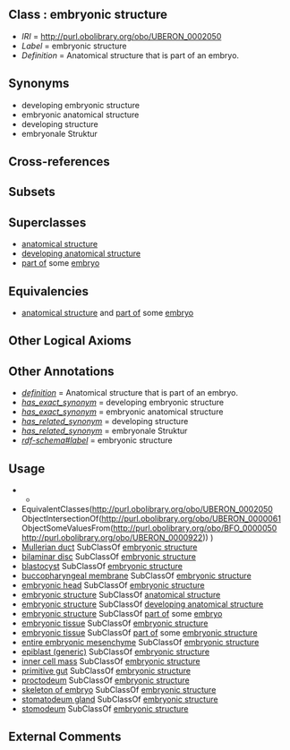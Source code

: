 
## Class : embryonic structure

 * *IRI* = http://purl.obolibrary.org/obo/UBERON_0002050
 * *Label* = embryonic structure
 * *Definition* = Anatomical structure that is part of an embryo.

## Synonyms

 * developing embryonic structure
 * embryonic anatomical structure
 * developing structure
 * embryonale Struktur

## Cross-references


## Subsets


## Superclasses

 * [anatomical structure](../../UBERON/61/UBERON_0000061.md)
 * [developing anatomical structure](../../UBERON/23/UBERON_0005423.md)
 * [part of](../../BFO/50/BFO_0000050.md) some [embryo](../../UBERON/22/UBERON_0000922.md)

## Equivalencies

 * [anatomical structure](../../UBERON/61/UBERON_0000061.md) and [part of](../../BFO/50/BFO_0000050.md) some [embryo](../../UBERON/22/UBERON_0000922.md)

## Other Logical Axioms


## Other Annotations

 * *[definition](../../IAO/15/IAO_0000115.md)* = Anatomical structure that is part of an embryo.
 * *[has_exact_synonym](../../ym/oboInOwl#hasExactSynonym.md)* = developing embryonic structure
 * *[has_exact_synonym](../../ym/oboInOwl#hasExactSynonym.md)* = embryonic anatomical structure
 * *[has_related_synonym](../../ym/oboInOwl#hasRelatedSynonym.md)* = developing structure
 * *[has_related_synonym](../../ym/oboInOwl#hasRelatedSynonym.md)* = embryonale Struktur
 * *[rdf-schema#label](../../el/rdf-schema#label.md)* = embryonic structure

## Usage

 * -
 * EquivalentClasses(<http://purl.obolibrary.org/obo/UBERON_0002050> ObjectIntersectionOf(<http://purl.obolibrary.org/obo/UBERON_0000061> ObjectSomeValuesFrom(<http://purl.obolibrary.org/obo/BFO_0000050> <http://purl.obolibrary.org/obo/UBERON_0000922>)) )
 * [Mullerian duct](../../UBERON/90/UBERON_0003890.md) SubClassOf [embryonic structure](../../UBERON/50/UBERON_0002050.md)
 * [bilaminar disc](../../UBERON/91/UBERON_0000091.md) SubClassOf [embryonic structure](../../UBERON/50/UBERON_0002050.md)
 * [blastocyst](../../UBERON/58/UBERON_0000358.md) SubClassOf [embryonic structure](../../UBERON/50/UBERON_0002050.md)
 * [buccopharyngeal membrane](../../UBERON/11/UBERON_0006211.md) SubClassOf [embryonic structure](../../UBERON/50/UBERON_0002050.md)
 * [embryonic head](../../UBERON/16/UBERON_0008816.md) SubClassOf [embryonic structure](../../UBERON/50/UBERON_0002050.md)
 * [embryonic structure](../../UBERON/50/UBERON_0002050.md) SubClassOf [anatomical structure](../../UBERON/61/UBERON_0000061.md)
 * [embryonic structure](../../UBERON/50/UBERON_0002050.md) SubClassOf [developing anatomical structure](../../UBERON/23/UBERON_0005423.md)
 * [embryonic structure](../../UBERON/50/UBERON_0002050.md) SubClassOf [part of](../../BFO/50/BFO_0000050.md) some [embryo](../../UBERON/22/UBERON_0000922.md)
 * [embryonic tissue](../../UBERON/91/UBERON_0005291.md) SubClassOf [embryonic structure](../../UBERON/50/UBERON_0002050.md)
 * [embryonic tissue](../../UBERON/91/UBERON_0005291.md) SubClassOf [part of](../../BFO/50/BFO_0000050.md) some [embryonic structure](../../UBERON/50/UBERON_0002050.md)
 * [entire embryonic mesenchyme](../../UBERON/42/UBERON_0009142.md) SubClassOf [embryonic structure](../../UBERON/50/UBERON_0002050.md)
 * [epiblast (generic)](../../UBERON/32/UBERON_0002532.md) SubClassOf [embryonic structure](../../UBERON/50/UBERON_0002050.md)
 * [inner cell mass](../../UBERON/87/UBERON_0000087.md) SubClassOf [embryonic structure](../../UBERON/50/UBERON_0002050.md)
 * [primitive gut](../../UBERON/26/UBERON_0007026.md) SubClassOf [embryonic structure](../../UBERON/50/UBERON_0002050.md)
 * [proctodeum](../../UBERON/31/UBERON_0000931.md) SubClassOf [embryonic structure](../../UBERON/50/UBERON_0002050.md)
 * [skeleton of embryo](../../UBERON/76/UBERON_0003276.md) SubClassOf [embryonic structure](../../UBERON/50/UBERON_0002050.md)
 * [stomatodeum gland](../../UBERON/50/UBERON_0005250.md) SubClassOf [embryonic structure](../../UBERON/50/UBERON_0002050.md)
 * [stomodeum](../../UBERON/30/UBERON_0000930.md) SubClassOf [embryonic structure](../../UBERON/50/UBERON_0002050.md)

## External Comments

